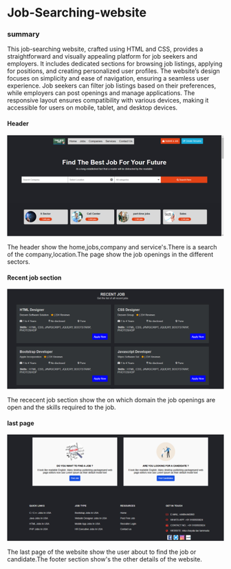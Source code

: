 <h1>
  Job-Searching-website
</h1>
<h3>
  summary 
</h3>
<p>
  This job-searching website, crafted using HTML and CSS, provides a straightforward and visually appealing platform for job seekers and employers. It includes dedicated sections for browsing job listings, applying for positions, and creating personalized user profiles. The website’s design focuses on simplicity and ease of navigation, ensuring a seamless user experience. Job seekers can filter job listings based on their preferences, while employers can post openings and manage applications. The responsive layout ensures compatibility with various devices, making it accessible for users on mobile, tablet, and desktop devices.
</p>
<h4>
  Header 
</h4>
<img src = "searchin.png">
<p>
  The header show the home,jobs,company and service's.There is a search of the company,location.The page show the job openings in the different sectors.
</p>
<h4>
  Recent job section
</h4>
<img src = "companys.png">
<p>
  The rececent job section show the  on which domain the job openings are open and the skills required to the job.
</p>
<h4>
  last page
</h4>
<img src = "lastpage.png">
<p>
  The last page of the website show the user about to find the job or candidate.The footer section show's the other details of the website.
</p>
